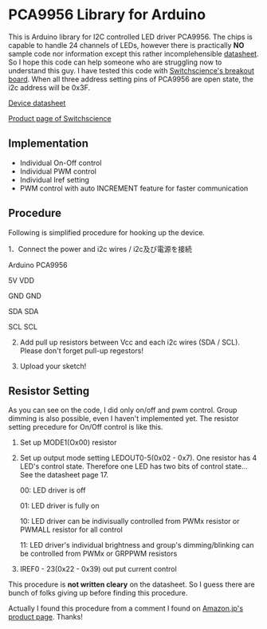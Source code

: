 # PCA9956 Library for Arduino
This is Arduino library for I2C controlled LED driver PCA9956. The chips is capable to handle 24 channels of LEDs, however there is practically **NO** sample code nor information except this rather incomplehensible [datasheet](https://www.nxp.com/docs/en/data-sheet/PCA9956B.pdf). So I hope this code can help someone who are struggling now to understand this guy. I have tested this code with [Switchscience's breakout board](https://www.switch-science.com/catalog/2677/). When all three address setting pins of PCA9956 are open state, the i2c address will be 0x3F. 


[Device datasheet](https://www.switch-science.com/catalog/2677/)

[Product page of Switchscience](https://www.switch-science.com/catalog/2677/)


## Implementation
- Individual On-Off control
- Individual PWM control
- Individual Iref setting
- PWM control with auto INCREMENT feature for faster communication

## Procedure

Following is simplified procedure for hooking up the device.

1．Connect the power and i2c wires / i2c及び電源を接続
   
Arduino   PCA9956
  
5V        VDD
  
GND       GND
  
SDA       SDA
  
SCL       SCL

2. Add pull up resistors between Vcc and each i2c wires (SDA / SCL). Please don't forget pull-up regestors!

3. Upload your sketch!


## Resistor Setting

As you can see on the code, I did only on/off and pwm control. Group dimming is also possible, even I haven't implemented yet. The resistor setting precedure for On/Off control is like this.

1. Set up MODE1(Ox00) resistor
   
2. Set up output mode setting LEDOUT0-5(0x02 - 0x7). One resistor has 4 LED's control state. Therefore one LED has two bits of control state... See the datasheet page 17. 
   
    00: LED driver is off
    
    01: LED driver is fully on
    
    10: LED driver can be indivisually controlled from PWMx resistor or PWMALL resistor for all control
        
    11: LED driver's individual brightness and group's dimming/blinking can be controlled from PWMx or GRPPWM resistors
    
3. IREF0 - 23(0x22 - 0x39) out put current control

This procedure is **not written cleary** on the datasheet. So I guess there are bunch of folks giving up before finding this procedure.

Actually I found this procedure from a comment I found on [Amazon.jp's product page](https://www.amazon.co.jp/gp/aw/reviews/B01FJHF760). Thanks! 
